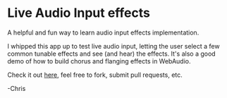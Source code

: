 # Live Audio Input effects

A helpful and fun way to learn audio input effects implementation.

I whipped this app up to test live audio input, letting the user select a few common tunable effects and see (and hear) the effects.  It's also a good demo of how to build chorus and flanging effects in WebAudio.

Check it out [here](https://webaudiodemos.appspot.com/input/), feel free to fork, submit pull requests, etc.

-Chris
